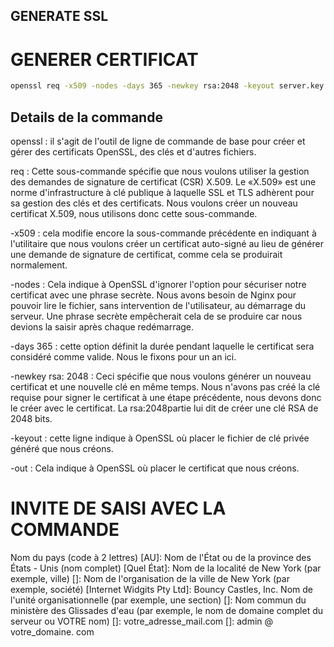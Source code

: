 GENERATE SSL
---

# GENERER CERTIFICAT

```bash
openssl req -x509 -nodes -days 365 -newkey rsa:2048 -keyout server.key -out server.crt
```

## Details de la commande

openssl : il s'agit de l'outil de ligne de commande de base pour créer et gérer des certificats OpenSSL, des clés et d'autres fichiers.

req : Cette sous-commande spécifie que nous voulons utiliser la gestion des demandes de signature de certificat (CSR) X.509. Le «X.509» est une norme d'infrastructure à clé publique à laquelle SSL et TLS adhèrent pour sa gestion des clés et des certificats. Nous voulons créer un nouveau certificat X.509, nous utilisons donc cette sous-commande.

-x509 : cela modifie encore la sous-commande précédente en indiquant à l'utilitaire que nous voulons créer un certificat auto-signé au lieu de générer une demande de signature de certificat, comme cela se produirait normalement.

-nodes : Cela indique à OpenSSL d'ignorer l'option pour sécuriser notre certificat avec une phrase secrète. Nous avons besoin de Nginx pour pouvoir lire le fichier, sans intervention de l'utilisateur, au démarrage du serveur. Une phrase secrète empêcherait cela de se produire car nous devions la saisir après chaque redémarrage.

-days 365 : cette option définit la durée pendant laquelle le certificat sera considéré comme valide. Nous le fixons pour un an ici.

-newkey rsa: 2048 : Ceci spécifie que nous voulons générer un nouveau certificat et une nouvelle clé en même temps. Nous n'avons pas créé la clé requise pour signer le certificat à une étape précédente, nous devons donc le créer avec le certificat. La rsa:2048partie lui dit de créer une clé RSA de 2048 bits.

-keyout : cette ligne indique à OpenSSL où placer le fichier de clé privée généré que nous créons.

-out : Cela indique à OpenSSL où placer le certificat que nous créons.

# INVITE DE SAISI AVEC LA COMMANDE

Nom du pays (code à 2 lettres) [AU]:
Nom de l'État ou de la province des États - Unis (nom complet) [Quel État]:
Nom de la localité de New York (par exemple, ville) []:
Nom de l'organisation de la ville de New York (par exemple, société) [Internet Widgits Pty Ltd]: Bouncy Castles, Inc.
Nom de l'unité organisationnelle (par exemple, une section) []:
Nom commun du ministère des Glissades d'eau (par exemple, le nom de domaine complet du serveur ou VOTRE nom) []: votre_adresse_mail.com
[]: admin @ votre_domaine. com
